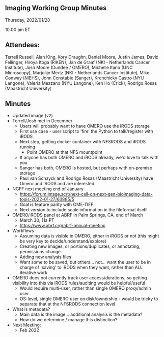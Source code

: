## Imaging Working Group Minutes

Thursday, 2022/01/20

10:00 am ET

## Attendees:

Terrell Russell, Alan King, Kory Draughn, Daniel Moore, Justin James, David Fellinger, Hiroya Itoga (RIKEN), Jan de Graaf (NKI - Netherlands Cancer Institute), Josh Moore (Dundee / OMERO), Michelle Itano (UNC Microscopy), Marjolijn Mertz (NKI - Netherlands Cancer Institute), Mike Conway (NIEHS), John Constable (Sanger), Krenchicky Castro (NYU Langone), Valeria Mezzano (NYU Langone), Ken Ho (Crick), Rodrigo Rosas (Maastricht University)

## Minutes

 - Updated image (v2)
 - Terrell/Josh met in December
   - Users will probably want to have OMERO use the iRODS storage
   - First use case - user script to 'fire' the Python to talk/register with iRODS
   - Next step, getting docker container with NFSRODS and iRODS running
     - Point OMERO at that NFS mountpoint
   - If anyone has both OMERO and iRODS already, we'd love to talk with you
   - Sanger has both, OMERO is hosted, but perhaps with on-premise storage
   - Paul van Schayck and Rodrigo Rosas (Maastricht University) have Omero and iRODS and are interested.  
 - NGFF next meeting end of January
   - https://forum.image.sc/t/next-call-on-next-gen-bioimaging-data-tools-2022-01-27/60885/5 
   - Goal is feature parity with OME-TIFF
   - Next version to include scale information in the fileformat itself
 - OMERO/iRODS panel at ABRF in Palm Springs, CA, end of March
   - March 30, 11a PT
   - https://www.abrf.org/abrf-annual-meeting 
 - Workflows
   - Assuming data is visible in OMERO, either in iRODS or not (this might be very key to decide/understand/explore)
   - Creating new images, or portions/duplicates, or annotating, permissions change
   - Adding new analysis files
   - Want some to be saved, but others… not… want the user to be in charge of 'saving' to iRODS when they want, rather than ALL iterative work.
 - OMERO does not currently track user access/durations, so getting visibility into this via iRODS rules/auditing would be helpful/useful
   - Would require multi-user, rather than single OMERO proxy/admin user.
   - OS-level, single OMERO user on disk/ownership - would be tricky to separate that at the NFSRODS connection level
 - What is metadata?
   - Main data is the image… additional analysis is the metadata?
   - How do we determine / manage this distinction?
 - Next Meeting:
   - Feb 2022

